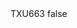 <?xml version="1.0" encoding="UTF-8"?>
<CustomMetadata xmlns="http://soap.sforce.com/2006/04/metadata">
    <label>TXU663</label>
    <protected>false</protected>
</CustomMetadata>
